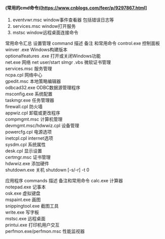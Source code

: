 #### (常用的cmd命令)[https://www.cnblogs.com/feer/p/9297867.html]
1. eventvwr.msc window事件查看器 包括错误日志等
2. services.msc window打开服务
3. mstsc window远程桌面连接命令

常用命令汇总
设置管理
 command	描述	备注 和常用命令
 control.exe	 控制面板	 
winver .exe	 Windows构建版本	 
optionalfeatures .exe	打开或关闭Windows功能 	 
net.exe	网络 	 net user/start
slmgr .vbs	微软证书管理 	 
services.msc 	服务管理 	 
ncpa.cpl 	 网络中心	 
 gpedit.msc	本地策略编辑器	 
odbcad32.exe	  ODBC数据源管理程序	 
 msconfig.exe	 系统配置	 
 taskmgr.exe	 任务管理器	 
 firewall.cpl	 防火墙	 
 appwiz.cpl	卸载或更改程序 	 
 compmgmt.msc	 计算机管理	 
 devmgmt.msc/hdwwiz.cpl	 设备管理	 
 powercfg.cpl	 电源选项	 
 inetcpl.cpl	 internet选项	 
 sysdm.cpl	 系统属性	 
 desk.cpl	 显示设置	 
 certmgr.msc	 证书管理	 
 hdwwiz.exe	 添加硬件	 
 shutdown.exe	 关机	 shutdown [-s/-r] -t 0

应用程序
commands	描述	备注和常用命令
calc.exe	计算器	 
notepad.exe	记事本	 
osk.exe	虚拟键盘	 
mspaint.exe	画图	 
snippingtool.exe	截图工具	 
write.exe	写字板	 
mstsc.exe	远程桌面	 
printui.exe	打印机用户交互	 
perfmon.exe/perfmon.msc	性能监视器	 
 

 
 
 
 

 

 

 

 

 

 

 